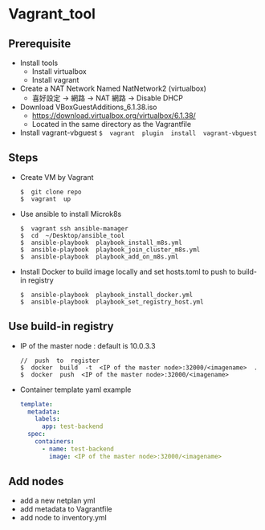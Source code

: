 
# Vagrant_tool
## Prerequisite

 - Install tools
	 - Install virtualbox
	 - Install vagrant
 - Create a NAT Network Named NatNetwork2 (virtualbox)
	 - 喜好設定 -> 網路 -> NAT 網路 -> Disable DHCP
 - Download VBoxGuestAdditions_6.1.38.iso
	 - https://download.virtualbox.org/virtualbox/6.1.38/
	 - Located in the same directory as the Vagrantfile
 - Install vagrant-vbguest
	`
	$  vagrant  plugin  install  vagrant-vbguest
`
## Steps
 - Create VM by Vagrant
	```shell
	$  git clone repo
	$  vagrant  up
	```
- Use ansible to install Microk8s
	```shell
	$  vagrant ssh ansible-manager
	$  cd  ~/Desktop/ansible_tool
	$  ansible-playbook  playbook_install_m8s.yml
	$  ansible-playbook  playbook_join_cluster_m8s.yml
	$  ansible-playbook  playbook_add_on_m8s.yml
	```
- Install Docker to build image locally and set hosts.toml to push to build-in registry
	```shell
	$  ansible-playbook  playbook_install_docker.yml
	$  ansible-playbook  playbook_set_registry_host.yml
	```
## Use build-in registry
- IP of the master node : default is 10.0.3.3
	```shell
	//  push  to  register
	$  docker  build  -t  <IP of the master node>:32000/<imagename>  .
	$  docker  push  <IP of the master node>:32000/<imagename>
	```
- Container template yaml example
	```yml
	template:
	  metadata:
	    labels:
	      app: test-backend
	  spec:
	    containers:
	      - name: test-backend
	        image: <IP of the master node>:32000/<imagename>
	```
## Add nodes
 - add a new netplan yml
 - add metadata to Vagrantfile
 - add node to inventory.yml